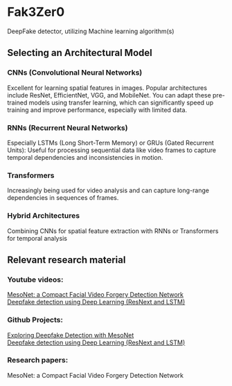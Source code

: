 # Fak3Zer0
DeepFake detector, utilizing Machine learning algorithm(s)

## Selecting an Architectural Model
### CNNs (Convolutional Neural Networks)
Excellent for learning spatial features in images. Popular architectures include ResNet, EfficientNet, VGG, and MobileNet. You can adapt these pre-trained models using transfer learning, which can significantly speed up training and improve performance, especially with limited data.   
### RNNs (Recurrent Neural Networks)
Especially LSTMs (Long Short-Term Memory) or GRUs (Gated Recurrent Units): Useful for processing sequential data like video frames to capture temporal dependencies and inconsistencies in motion.   
### Transformers
Increasingly being used for video analysis and can capture long-range dependencies in sequences of frames.   
### Hybrid Architectures
Combining CNNs for spatial feature extraction with RNNs or Transformers for temporal analysis

## Relevant research material
### Youtube videos:
[MesoNet: a Compact Facial Video Forgery Detection Network](https://www.youtube.com/watch?app=desktop&v=kYeLBZMTLjk&t=13s) <br>
[Deepfake detection using Deep Learning (ResNext and LSTM)](https://www.youtube.com/watch?app=desktop&v=O3_MypgLuvc) <br>
### Github Projects:
[Exploring Deepfake Detection with MesoNet](https://github.com/kiteco/python-youtube-code/tree/master/Deepfake-detection) <br>
[Deepfake detection using Deep Learning (ResNext and LSTM)](https://github.com/abhijithjadhav/Deepfake_detection_using_deep_learning?tab=readme-ov-file) <br>
### Research papers:
MesoNet: a Compact Facial Video Forgery Detection Network <br>
